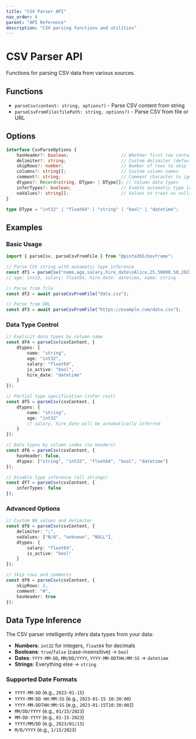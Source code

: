 ```yaml
---
title: "CSV Parser API"
nav_order: 6
parent: "API Reference"
description: "CSV parsing functions and utilities"
---
```


# CSV Parser API

Functions for parsing CSV data from various sources.

## Functions

- `parseCsv(content: string, options?)` - Parse CSV content from string
- `parseCsvFromFile(filePath: string, options?)` - Parse CSV from file or URL

## Options

```typescript
interface CsvParseOptions {
    hasHeader?: boolean;                    // Whether first row contains headers
    delimiter?: string;                     // Custom delimiter (default: ',')
    skipRows?: number;                      // Number of rows to skip
    columns?: string[];                     // Custom column names
    comment?: string;                       // Comment character to ignore lines
    dtypes?: Record<string, DType> | DType[]; // Column data types
    inferTypes?: boolean;                   // Enable automatic type inference (default: true)
    naValues?: string[];                    // Values to treat as null/NaN
}

type DType = "int32" | "float64" | "string" | "bool" | "datetime";
```

## Examples

### Basic Usage

```typescript
import { parseCsv, parseCsvFromFile } from "@pinta365/boxframe";

// Parse CSV string with automatic type inference
const df1 = parseCsv("name,age,salary,hire_date\nAlice,25,50000.50,2023-01-15\nBob,30,75000,2022-06-10");
// age: int32, salary: float64, hire_date: datetime, name: string

// Parse from file
const df2 = await parseCsvFromFile("data.csv");

// Parse from URL
const df3 = await parseCsvFromFile("https://example.com/data.csv");
```

### Data Type Control

```typescript
// Explicit data types by column name
const df4 = parseCsv(csvContent, {
    dtypes: {
        name: "string",
        age: "int32",
        salary: "float64",
        is_active: "bool",
        hire_date: "datetime"
    }
});

// Partial type specification (infer rest)
const df5 = parseCsv(csvContent, {
    dtypes: {
        name: "string",
        age: "int32"
        // salary, hire_date will be automatically inferred
    }
});

// Data types by column index (no headers)
const df6 = parseCsv(csvContent, {
    hasHeader: false,
    dtypes: ["string", "int32", "float64", "bool", "datetime"]
});

// Disable type inference (all strings)
const df7 = parseCsv(csvContent, {
    inferTypes: false
});
```

### Advanced Options

```typescript
// Custom NA values and delimiter
const df8 = parseCsv(csvContent, {
    delimiter: ";",
    naValues: ["N/A", "unknown", "NULL"],
    dtypes: {
        salary: "float64",
        is_active: "bool"
    }
});

// Skip rows and comments
const df9 = parseCsv(csvContent, {
    skipRows: 2,
    comment: "#",
    hasHeader: true
});
```

## Data Type Inference

The CSV parser intelligently infers data types from your data:

- **Numbers**: `int32` for integers, `float64` for decimals
- **Booleans**: `true`/`false` (case-insensitive) → `bool`
- **Dates**: `YYYY-MM-DD`, `MM/DD/YYYY`, `YYYY-MM-DDTHH:MM:SS` → `datetime`
- **Strings**: Everything else → `string`

### Supported Date Formats

- `YYYY-MM-DD` (e.g., `2023-01-15`)
- `YYYY-MM-DD HH:MM:SS` (e.g., `2023-01-15 10:30:00`)
- `YYYY-MM-DDTHH:MM:SS` (e.g., `2023-01-15T10:30:00Z`)
- `MM/DD/YYYY` (e.g., `01/15/2023`)
- `MM-DD-YYYY` (e.g., `01-15-2023`)
- `YYYY/MM/DD` (e.g., `2023/01/15`)
- `M/D/YYYY` (e.g., `1/15/2023`)


